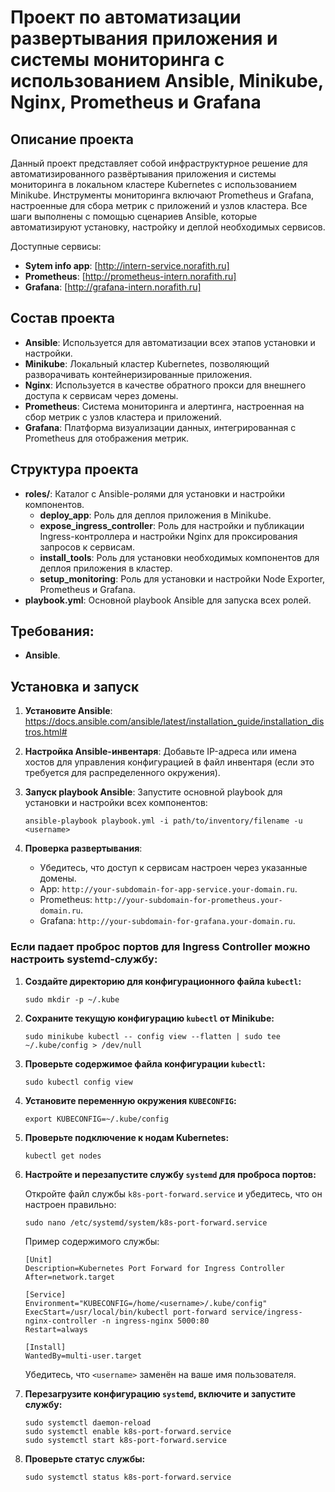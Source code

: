 # Проект по автоматизации развертывания приложения и системы мониторинга с использованием Ansible, Minikube, Nginx, Prometheus и Grafana

## Описание проекта

Данный проект представляет собой инфраструктурное решение для автоматизированного развёртывания приложения и системы мониторинга в локальном кластере Kubernetes с использованием Minikube. Инструменты мониторинга включают Prometheus и Grafana, настроенные для сбора метрик с приложений и узлов кластера. Все шаги выполнены с помощью сценариев Ansible, которые автоматизируют установку, настройку и деплой необходимых сервисов.

Доступные сервисы:

- **Sytem info app**: [http://intern-service.norafith.ru]
- **Prometheus**: [http://prometheus-intern.norafith.ru]
- **Grafana**: [http://grafana-intern.norafith.ru]



## Состав проекта

- **Ansible**: Используется для автоматизации всех этапов установки и настройки.
- **Minikube**: Локальный кластер Kubernetes, позволяющий разворачивать контейнеризированные приложения.
- **Nginx**: Используется в качестве обратного прокси для внешнего доступа к сервисам через домены.
- **Prometheus**: Система мониторинга и алертинга, настроенная на сбор метрик с узлов кластера и приложений.
- **Grafana**: Платформа визуализации данных, интегрированная с Prometheus для отображения метрик.

## Структура проекта

- **roles/**: Каталог с Ansible-ролями для установки и настройки компонентов.
  - **deploy_app**: Роль для деплоя приложения в Minikube.
  - **expose_ingress_controller**: Роль для настройки и публикации Ingress-контроллера и настройки Nginx для проксирования запросов к сервисам.
  - **install_tools**: Роль для установки необходимых компонентов для деплоя приложения в кластер.
  - **setup_monitoring**: Роль для установки и настройки Node Exporter, Prometheus и Grafana.
- **playbook.yml**: Основной playbook Ansible для запуска всех ролей.

## Требования:

- **Ansible**.

## Установка и запуск

1. **Установите Ansible**:
    https://docs.ansible.com/ansible/latest/installation_guide/installation_distros.html#

2. **Настройка Ansible-инвентаря**:
    Добавьте IP-адреса или имена хостов для управления конфигурацией в файл инвентаря (если это требуется для распределенного окружения).

3. **Запуск playbook Ansible**:
    Запустите основной playbook для установки и настройки всех компонентов:

    ```ansible-playbook playbook.yml -i path/to/inventory/filename -u <username>```

4. **Проверка развертывания**:
    - Убедитесь, что доступ к сервисам настроен через указанные домены.
    - App: `http://your-subdomain-for-app-service.your-domain.ru`.
    - Prometheus: `http://your-subdomain-for-prometheus.your-domain.ru`.
    - Grafana: `http://your-subdomain-for-grafana.your-domain.ru`.



### Если падает проброс портов для Ingress Controller можно настроить systemd-службу:

1. **Создайте директорию для конфигурационного файла `kubectl`:**

    ```sudo mkdir -p ~/.kube```

2. **Сохраните текущую конфигурацию `kubectl` от Minikube:**

    ```sudo minikube kubectl -- config view --flatten | sudo tee ~/.kube/config > /dev/null```


3. **Проверьте содержимое файла конфигурации `kubectl`:**

    ```sudo kubectl config view```

4. **Установите переменную окружения `KUBECONFIG`:**

    ```export KUBECONFIG=~/.kube/config```

5. **Проверьте подключение к нодам Kubernetes:**

    ```kubectl get nodes```

6. **Настройте и перезапустите службу `systemd` для проброса портов:**

    Откройте файл службы `k8s-port-forward.service` и убедитесь, что он настроен правильно:

      ```sudo nano /etc/systemd/system/k8s-port-forward.service```

    Пример содержимого службы:

      ```
      [Unit]
      Description=Kubernetes Port Forward for Ingress Controller
      After=network.target
      
      [Service]
      Environment="KUBECONFIG=/home/<username>/.kube/config"
      ExecStart=/usr/local/bin/kubectl port-forward service/ingress-nginx-controller -n ingress-nginx 5000:80
      Restart=always
      
      [Install]
      WantedBy=multi-user.target
      ```

    Убедитесь, что `<username>` заменён на ваше имя пользователя.

7. **Перезагрузите конфигурацию `systemd`, включите и запустите службу:**

    ```
    sudo systemctl daemon-reload
    sudo systemctl enable k8s-port-forward.service
    sudo systemctl start k8s-port-forward.service
    ```

8. **Проверьте статус службы:**

    ```sudo systemctl status k8s-port-forward.service```
